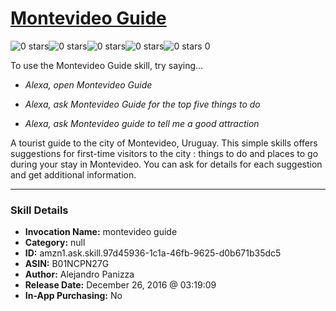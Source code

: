 # [Montevideo Guide](http://alexa.amazon.com/#skills/amzn1.ask.skill.97d45936-1c1a-46fb-9625-d0b671b35dc5)
![0 stars](../../images/ic_star_border_black_18dp_1x.png)![0 stars](../../images/ic_star_border_black_18dp_1x.png)![0 stars](../../images/ic_star_border_black_18dp_1x.png)![0 stars](../../images/ic_star_border_black_18dp_1x.png)![0 stars](../../images/ic_star_border_black_18dp_1x.png) 0

To use the Montevideo Guide skill, try saying...

* *Alexa, open Montevideo Guide*

* *Alexa, ask Montevideo Guide for the top five things to do*

* *Alexa, ask Montevideo guide to tell me a good attraction*

A tourist guide to the city of Montevideo, Uruguay.
This simple skills offers suggestions for first-time visitors to the city : things to do and places to go during your stay in Montevideo.
You can ask for details for each suggestion and get additional information.

***

### Skill Details

* **Invocation Name:** montevideo guide
* **Category:** null
* **ID:** amzn1.ask.skill.97d45936-1c1a-46fb-9625-d0b671b35dc5
* **ASIN:** B01NCPN27G
* **Author:** Alejandro Panizza
* **Release Date:** December 26, 2016 @ 03:19:09
* **In-App Purchasing:** No
